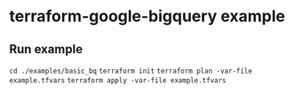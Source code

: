 # terraform-google-bigquery example

## Run example
`cd ./examples/basic_bq`
`terraform init`
`terraform plan -var-file example.tfvars`
`terraform apply -var-file example.tfvars`
